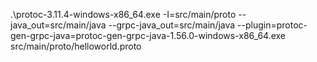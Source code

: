 .\protoc-3.11.4-windows-x86_64.exe -I=src/main/proto --java_out=src/main/java --grpc-java_out=src/main/java --plugin=protoc-gen-grpc-java=protoc-gen-grpc-java-1.56.0-windows-x86_64.exe src/main/proto/helloworld.proto
